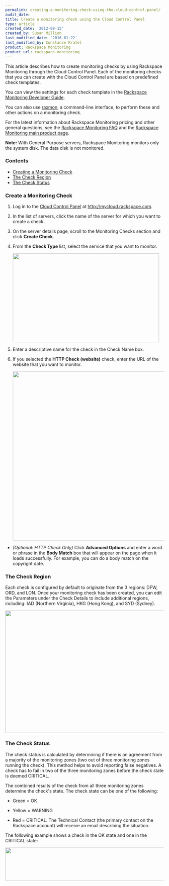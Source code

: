 ```yaml
---
permalink: creating-a-monitoring-check-using-the-cloud-control-panel/
audit_date:
title: Create a monitoring check using the Cloud Control Panel
type: article
created_date: '2012-08-15'
created_by: Susan Million
last_modified_date: '2016-01-22'
last_modified_by: Constanze Kratel
product: Rackspace Monitoring
product_url: rackspace-monitoring
---
```


This article describes how to create monitoring checks by using
Rackspace Monitoring through the Cloud Control Panel. Each of the
monitoring checks that you can create with the Cloud Control Panel are
based on predefined check templates.

You can view the settings for each check template in the [Rackspace
Monitoring Developer
Guide](https://developer.rackspace.com/docs/cloud-monitoring/v1/developer-guide/#alarm-example-operations).

You can also use
[raxmon](/how-to/getting-started-with-rackspace-monitoring-cli),
a command-line interface, to perform these and other actions on a
monitoring check.

For the latest information about Rackspace Monitoring pricing and other
general questions, see the [Rackspace Monitoring
FAQ](/how-to/cloud-monitoring-faq)
and the [Rackspace Monitoring main product
page](http://www.rackspace.com/cloud/monitoring/).

**Note:** With General Purpose servers, Rackspace Monitoring monitors
only the system disk. The data disk is not monitored.

### Contents

-   [Creating a Monitoring Check](#Create)
-   [The Check Region](#ChkRegion)
-   [The Check Status](#ChkStatus)

### Create a Monitoring Check


1.  Log in to the [Cloud Control
    Panel](https://mycloud.rackspace.com/) at
    <http://mycloud.rackspace.com>.
2.  In the list of servers, click the name of the server for which you
    want to create a check.
3.  On the server details page, scroll to the Monitoring Checks section
    and click **Create Check**.
4.  From the **Check Type** list, select the service that you want
    to monitor.

    <img src="{% asset_path rackspace-monitoring/creating-a-monitoring-check-using-the-cloud-control-panel/CreateCheck.png %}" width="465" height="283" />

5.  Enter a descriptive name for the check in the Check Name box.
6.  If you selected the **HTTP Check (website)** check, enter the URL of
    the website that you want to monitor.

     <img src="{% asset_path rackspace-monitoring/creating-a-monitoring-check-using-the-cloud-control-panel/CheckDetails3.png %}" width="542" height="538" />

-   *(Optional: HTTP Check Only)* Click **Advanced Options** and enter a
    word or phrase in the **Body Match** box that will appear on the
    page when it loads successfully. For example, you can do a body
    match on the copyright date.



### The Check Region

Each check is configured by default to originate from the 3 regions:
DFW, ORD, and LON. Once your monitoring check has been created, you can
edit the Parameters under the Check Details to include additional
regions, including: IAD (Northern Virginia), HKG (Hong Kong), and SYD
(Sydney).

<img src="{% asset_path rackspace-monitoring/creating-a-monitoring-check-using-the-cloud-control-panel/EditMonitoringParam.png %}" width="715" height="390" />



### The Check Status


The check status is calculated by determining if there is an agreement
from a majority of the monitoring zones (two out of three monitoring
zones running the check). This method helps to avoid reporting false
negatives. A check has to fail in two of the three monitoring zones
before the check state is deemed CRITICAL.

The combined results of the check from all three monitoring zones
determine the check's state. The check state can be one of the
following:

-   Green = OK

-   Yellow = WARNING

-   Red = CRITICAL. The Technical Contact (the primary contact on the
    Rackspace account) will receive an email describing the situation.

The following example shows a check in the OK state and one in the
CRITICAL state:

<img src="{% asset_path rackspace-monitoring/creating-a-monitoring-check-using-the-cloud-control-panel/Check%20Status_0.png %}" width="534" height="106" />
